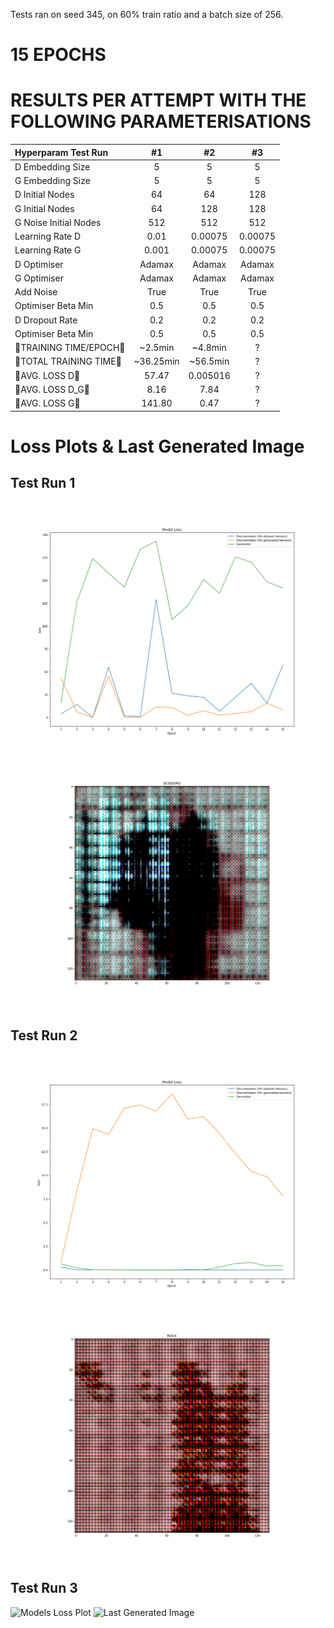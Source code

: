 Tests ran on seed 345, on 60% train ratio and a batch size of 256.

# 15 EPOCHS

# RESULTS PER ATTEMPT WITH THE FOLLOWING PARAMETERISATIONS

| Hyperparam Test Run       |   #1      |   #2         |   #3        |
| :---------                | :-:       | :-:          |   :-:       |
| D Embedding Size          | 5         |   5          |   5         |
| G Embedding Size          | 5         |   5          |   5         |
| D Initial Nodes           | 64        |   64         |   128       |
| G Initial Nodes           | 64        |   128        |   128       |
| G Noise Initial Nodes     | 512       |   512        |   512       |
| Learning Rate D           | 0.01      |   0.00075    |   0.00075   |
| Learning Rate G           | 0.001     |   0.00075    |   0.00075   |
| D Optimiser               | Adamax    |   Adamax     |   Adamax    |
| G Optimiser               | Adamax    |   Adamax     |   Adamax    |
| Add Noise                 | True      |   True       |   True      |
| Optimiser Beta Min        | 0.5       |    0.5       |   0.5       |
| D Dropout Rate            | 0.2       |   0.2        |   0.2       |
| Optimiser Beta Min        | 0.5       |   0.5        |   0.5       |
| 🔴TRAINING TIME/EPOCH🔴    | ~2.5min   |   ~4.8min    |   ?         | 
| 🔴TOTAL TRAINING TIME🔴    | ~36.25min |   ~56.5min   |   ?         |
| 🔴AVG. LOSS D🔴            | 57.47     |   0.005016   |   ?         |
| 🔴AVG. LOSS D_G🔴          | 8.16      |   7.84       |   ?         |
| 🔴AVG. LOSS G🔴            | 141.80    |   0.47       |   ?         |

# Loss Plots & Last Generated Image

## Test Run 1
![Models Loss Plot](img/15_epochs/1/evaluation.png "Models Loss Plot")
![Last Generated Image](img/15_epochs/1/trainingSample.png "Last Generated Image")


## Test Run 2
![Models Loss Plot](img/15_epochs/2/evaluation.png "Models Loss Plot")
![Last Generated Image](img/15_epochs/2/trainingSample.png "Last Generated Image")


## Test Run 3
![Models Loss Plot](img/15_epochs/3/evaluation.png "Models Loss Plot")
![Last Generated Image](img/15_epochs/3/trainingSample.png "Last Generated Image")